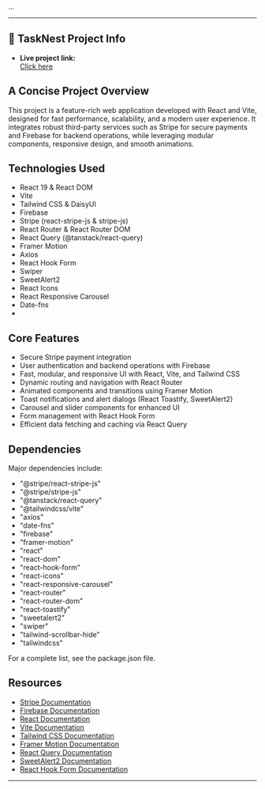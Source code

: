 ...

---

## 📝 TaskNest Project Info

- **Live project link:**  
<a href="https://career-code-452b5.web.app">Click here</a>

## A Concise Project Overview

This project is a feature-rich web application developed with React and Vite, designed for fast performance, scalability, and a modern user experience. It integrates robust third-party services such as Stripe for secure payments and Firebase for backend operations, while leveraging modular components, responsive design, and smooth animations.

## Technologies Used

- React 19 & React DOM
- Vite
- Tailwind CSS & DaisyUI
- Firebase
- Stripe (react-stripe-js & stripe-js)
- React Router & React Router DOM
- React Query (@tanstack/react-query)
- Framer Motion
- Axios
- React Hook Form
- Swiper
- SweetAlert2
- React Icons
- React Responsive Carousel
- Date-fns
- 

## Core Features

- Secure Stripe payment integration
- User authentication and backend operations with Firebase
- Fast, modular, and responsive UI with React, Vite, and Tailwind CSS
- Dynamic routing and navigation with React Router
- Animated components and transitions using Framer Motion
- Toast notifications and alert dialogs (React Toastify, SweetAlert2)
- Carousel and slider components for enhanced UI
- Form management with React Hook Form
- Efficient data fetching and caching via React Query

## Dependencies

Major dependencies include:
- "@stripe/react-stripe-js"
- "@stripe/stripe-js"
- "@tanstack/react-query"
- "@tailwindcss/vite"
- "axios"
- "date-fns"
- "firebase"
- "framer-motion"
- "react"
- "react-dom"
- "react-hook-form"
- "react-icons"
- "react-responsive-carousel"
- "react-router"
- "react-router-dom"
- "react-toastify"
- "sweetalert2"
- "swiper"
- "tailwind-scrollbar-hide"
- "tailwindcss"

For a complete list, see the package.json file.

## Resources

- [Stripe Documentation](https://stripe.com/docs)
- [Firebase Documentation](https://firebase.google.com/docs)
- [React Documentation](https://react.dev/)
- [Vite Documentation](https://vitejs.dev/)
- [Tailwind CSS Documentation](https://tailwindcss.com/)
- [Framer Motion Documentation](https://www.framer.com/motion/)
- [React Query Documentation](https://tanstack.com/query/latest)
- [SweetAlert2 Documentation](https://sweetalert2.github.io/)
- [React Hook Form Documentation](https://react-hook-form.com/)


---
